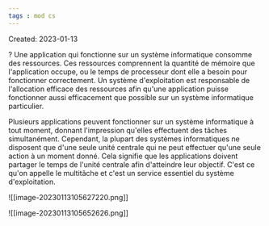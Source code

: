 ```yaml
---
tags : mod cs
---
```

Created: 2023-01-13

?
Une application qui fonctionne sur un système informatique consomme des ressources. Ces ressources comprennent la quantité de mémoire que l'application occupe, ou le temps de processeur dont elle a besoin pour fonctionner correctement. Un système d'exploitation est responsable de l'allocation efficace des ressources afin qu'une application puisse fonctionner aussi efficacement que possible sur un système informatique particulier.

Plusieurs applications peuvent fonctionner sur un système informatique à tout moment, donnant l'impression qu'elles effectuent des tâches simultanément. Cependant, la plupart des systèmes informatiques ne disposent que d'une seule unité centrale qui ne peut effectuer qu'une seule action à un moment donné. Cela signifie que les applications doivent partager le temps de l'unité centrale afin d'atteindre leur objectif. C'est ce qu'on appelle le multitâche et c'est un service essentiel du système d'exploitation.

![[image-20230113105627220.png]]


![[image-20230113105652626.png]]

